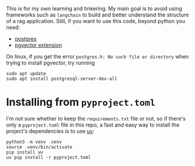 This is for my own learning and tinkering. My main goal is to avoid using frameworks such as `langchain` to build and better understand the structure of a rag application. Still, if you want to use this code, beyond python you need:


- [postgres](https://www.postgresql.org/)
- [pgvector extension](https://github.com/pgvector/pgvector)

On linux, if you get the error `postgres.h: No such file or directory` when trying to install pgvector, try running

```
sudo apt update
sudo apt install postgresql-server-dev-all
```

# Installing from `pyproject.toml`

I'm not sure whether to keep the `requirements.txt` file or not, so if there's only a `pyproject.toml` file in this repo, a fast and easy way to install the project's dependencies is to use [uv](https://github.com/astral-sh):

```
python3 -m venv .venv
source .venv/bin/activate
pip install uv
uv pip install -r pyproject.toml
```
